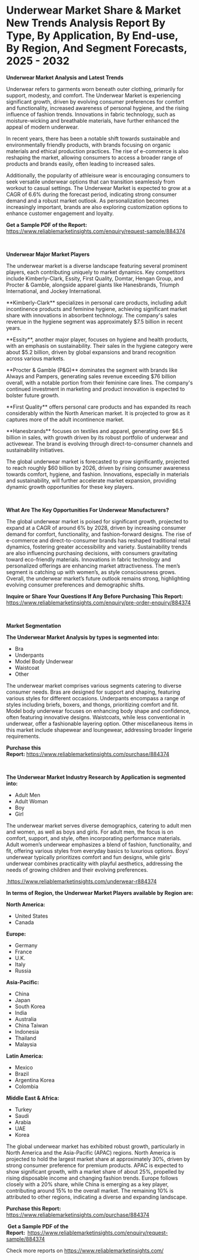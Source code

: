<p><h1>Underwear Market Share & Market New Trends Analysis Report By Type, By Application, By End-use, By Region, And Segment Forecasts, 2025 - 2032</h1></p><p><strong>Underwear Market Analysis and Latest Trends</strong></p>
<p><p>Underwear refers to garments worn beneath outer clothing, primarily for support, modesty, and comfort. The Underwear Market is experiencing significant growth, driven by evolving consumer preferences for comfort and functionality, increased awareness of personal hygiene, and the rising influence of fashion trends. Innovations in fabric technology, such as moisture-wicking and breathable materials, have further enhanced the appeal of modern underwear.</p><p>In recent years, there has been a notable shift towards sustainable and environmentally friendly products, with brands focusing on organic materials and ethical production practices. The rise of e-commerce is also reshaping the market, allowing consumers to access a broader range of products and brands easily, often leading to increased sales.</p><p>Additionally, the popularity of athleisure wear is encouraging consumers to seek versatile underwear options that can transition seamlessly from workout to casual settings. The Underwear Market is expected to grow at a CAGR of 6.6% during the forecast period, indicating strong consumer demand and a robust market outlook. As personalization becomes increasingly important, brands are also exploring customization options to enhance customer engagement and loyalty.</p></p>
<p><strong>Get a Sample PDF of the Report:&nbsp;</strong> <a href="https://www.reliablemarketinsights.com/enquiry/request-sample/884374?utm_campaign=3312&utm_medium=2&utm_source=Github&utm_content=ia&utm_term=04042025&utm_id=underwear">https://www.reliablemarketinsights.com/enquiry/request-sample/884374</a></p>
<p>&nbsp;</p>
<p><strong>Underwear Major Market Players</strong></p>
<p><p>The underwear market is a diverse landscape featuring several prominent players, each contributing uniquely to market dynamics. Key competitors include Kimberly-Clark, Essity, First Quality, Domtar, Hengan Group, and Procter & Gamble, alongside apparel giants like Hanesbrands, Triumph International, and Jockey International.</p><p>**Kimberly-Clark** specializes in personal care products, including adult incontinence products and feminine hygiene, achieving significant market share with innovations in absorbent technology. The company's sales revenue in the hygiene segment was approximately $7.5 billion in recent years.</p><p>**Essity**, another major player, focuses on hygiene and health products, with an emphasis on sustainability. Their sales in the hygiene category were about $5.2 billion, driven by global expansions and brand recognition across various markets.</p><p>**Procter & Gamble (P&G)** dominates the segment with brands like Always and Pampers, generating sales revenue exceeding $76 billion overall, with a notable portion from their feminine care lines. The company's continued investment in marketing and product innovation is expected to bolster future growth.</p><p>**First Quality** offers personal care products and has expanded its reach considerably within the North American market. It is projected to grow as it captures more of the adult incontinence market.</p><p>**Hanesbrands** focuses on textiles and apparel, generating over $6.5 billion in sales, with growth driven by its robust portfolio of underwear and activewear. The brand is evolving through direct-to-consumer channels and sustainability initiatives.</p><p>The global underwear market is forecasted to grow significantly, projected to reach roughly $60 billion by 2026, driven by rising consumer awareness towards comfort, hygiene, and fashion. Innovations, especially in materials and sustainability, will further accelerate market expansion, providing dynamic growth opportunities for these key players.</p></p>
<p>&nbsp;</p>
<p><strong>What Are The Key Opportunities For Underwear Manufacturers?</strong></p>
<p><p>The global underwear market is poised for significant growth, projected to expand at a CAGR of around 6% by 2028, driven by increasing consumer demand for comfort, functionality, and fashion-forward designs. The rise of e-commerce and direct-to-consumer brands has reshaped traditional retail dynamics, fostering greater accessibility and variety. Sustainability trends are also influencing purchasing decisions, with consumers gravitating toward eco-friendly materials. Innovations in fabric technology and personalized offerings are enhancing market attractiveness. The men’s segment is catching up with women’s, as style consciousness grows. Overall, the underwear market’s future outlook remains strong, highlighting evolving consumer preferences and demographic shifts.</p></p>
<p><strong>Inquire or Share Your Questions If Any Before Purchasing This Report:</strong> <a href="https://www.reliablemarketinsights.com/enquiry/pre-order-enquiry/884374?utm_campaign=3312&utm_medium=2&utm_source=Github&utm_content=ia&utm_term=04042025&utm_id=underwear">https://www.reliablemarketinsights.com/enquiry/pre-order-enquiry/884374</a></p>
<p>&nbsp;</p>
<p><strong>Market Segmentation</strong></p>
<p><strong>The Underwear Market Analysis by types is segmented into:</strong></p>
<p><ul><li>Bra</li><li>Underpants</li><li>Model Body Underwear</li><li>Waistcoat</li><li>Other</li></ul></p>
<p><p>The underwear market comprises various segments catering to diverse consumer needs. Bras are designed for support and shaping, featuring various styles for different occasions. Underpants encompass a range of styles including briefs, boxers, and thongs, prioritizing comfort and fit. Model body underwear focuses on enhancing body shape and confidence, often featuring innovative designs. Waistcoats, while less conventional in underwear, offer a fashionable layering option. Other miscellaneous items in this market include shapewear and loungewear, addressing broader lingerie requirements.</p></p>
<p><strong>Purchase this Report:&nbsp;</strong><a href="https://www.reliablemarketinsights.com/purchase/884374?utm_campaign=3312&utm_medium=2&utm_source=Github&utm_content=ia&utm_term=04042025&utm_id=underwear">https://www.reliablemarketinsights.com/purchase/884374</a></p>
<p>&nbsp;</p>
<p><strong>The Underwear Market Industry Research by Application is segmented into:</strong></p>
<p><ul><li>Adult Men</li><li>Adult Woman</li><li>Boy</li><li>Girl</li></ul></p>
<p><p>The underwear market serves diverse demographics, catering to adult men and women, as well as boys and girls. For adult men, the focus is on comfort, support, and style, often incorporating performance materials. Adult women’s underwear emphasizes a blend of fashion, functionality, and fit, offering various styles from everyday basics to luxurious options. Boys' underwear typically prioritizes comfort and fun designs, while girls' underwear combines practicality with playful aesthetics, addressing the needs of growing children and their evolving preferences.</p></p>
<p><a href="https://www.reliablemarketinsights.com/underwear-r884374?utm_campaign=3312&utm_medium=2&utm_source=Github&utm_content=ia&utm_term=04042025&utm_id=underwear">&nbsp;https://www.reliablemarketinsights.com/underwear-r884374</a></p>
<p><strong>In terms of Region, the Underwear Market Players available by Region are:</strong></p>
<p>
    <p> <strong> North America: </strong>
        <ul>
            <li>United States</li>
            <li>Canada</li>
        </ul>
        </p> 
    <p> <strong> Europe: </strong>
        <ul>
            <li>Germany</li>
            <li>France</li>
            <li>U.K.</li>
            <li>Italy</li>
            <li>Russia</li>
        </ul>
        </p> 
    <p> <strong> Asia-Pacific: </strong>
        <ul>
            <li>China</li>
            <li>Japan</li>
            <li>South Korea</li>
            <li>India</li>
            <li>Australia</li>
            <li>China Taiwan</li>
            <li>Indonesia</li>
            <li>Thailand</li>
            <li>Malaysia</li>
        </ul>
        </p> 
    <p> <strong> Latin America: </strong>
        <ul>
            <li>Mexico</li>
            <li>Brazil</li>
            <li>Argentina Korea</li>
            <li>Colombia</li>
        </ul>
        </p> 
    <p> <strong> Middle East & Africa: </strong>
        <ul>
            <li>Turkey</li>
            <li>Saudi</li>
            <li>Arabia</li>
            <li>UAE</li>
            <li>Korea</li>
        </ul>
    </p>
    </p>
<p><p>The global underwear market has exhibited robust growth, particularly in North America and the Asia-Pacific (APAC) regions. North America is projected to hold the largest market share at approximately 30%, driven by strong consumer preference for premium products. APAC is expected to show significant growth, with a market share of about 25%, propelled by rising disposable income and changing fashion trends. Europe follows closely with a 20% share, while China is emerging as a key player, contributing around 15% to the overall market. The remaining 10% is attributed to other regions, indicating a diverse and expanding landscape.</p></p>
<p><strong>Purchase this Report: </strong><a href="https://www.reliablemarketinsights.com/purchase/884374?utm_campaign=3312&utm_medium=2&utm_source=Github&utm_content=ia&utm_term=04042025&utm_id=underwear">https://www.reliablemarketinsights.com/purchase/884374</a></p>
<p>&nbsp;<strong>Get a Sample PDF of the Report:&nbsp;&nbsp;</strong><a href="https://www.reliablemarketinsights.com/enquiry/request-sample/884374?utm_campaign=3312&utm_medium=2&utm_source=Github&utm_content=ia&utm_term=04042025&utm_id=underwear">https://www.reliablemarketinsights.com/enquiry/request-sample/884374</a></p>
<p><strong></strong></p>
<p>Check more reports on <a href="https://www.reliablemarketinsights.com/?utm_campaign=3312&utm_medium=2&utm_source=Github&utm_content=ia&utm_term=04042025&utm_id=underwear">https://www.reliablemarketinsights.com/</a></p>